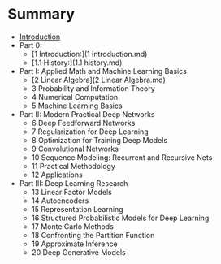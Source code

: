 # Summary

* [Introduction](README.md)
* Part 0:
   * [1 Introduction:](1 introduction.md)
   * [1.1 History:](1.1 history.md)
* Part I: Applied Math and Machine Learning Basics
   * [2 Linear Algebra](2 Linear Algebra.md)
   * 3 Probability and Information Theory
   * 4 Numerical Computation
   * 5 Machine Learning Basics
* Part II: Modern Practical Deep Networks
   * 6 Deep Feedforward Networks
   * 7 Regularization for Deep Learning
   * 8 Optimization for Training Deep Models
   * 9 Convolutional Networks
   * 10 Sequence Modeling: Recurrent and Recursive Nets
   * 11 Practical Methodology
   * 12 Applications
* Part III: Deep Learning Research
   * 13 Linear Factor Models
   * 14 Autoencoders
   * 15 Representation Learning
   * 16 Structured Probabilistic Models for Deep Learning
   * 17 Monte Carlo Methods
   * 18 Confronting the Partition Function
   * 19 Approximate Inference
   * 20 Deep Generative Models

